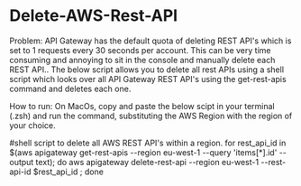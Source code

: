 # Delete-AWS-Rest-API
Problem: API Gateway has the default quota of deleting REST API's which is set to 1 requests every 30 seconds per account. This can be very time consuming and annoying to sit in the console and manually delete each REST API.. The below script allows you to delete all rest APIs using a shell script which looks over all API Gateway REST API's using the get-rest-apis command and deletes each one.

How to run: On MacOs, copy and paste the below scipt in your terminal (.zsh) and run the command, substituting the AWS Region with the region of your choice. 

#shell script to delete all AWS REST API's within a region.
for rest_api_id in $(aws apigateway get-rest-apis --region eu-west-1 --query 'items[*].id' --output text); do aws apigateway delete-rest-api --region eu-west-1 --rest-api-id $rest_api_id ; done
